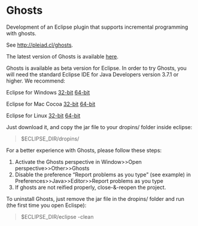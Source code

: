 Ghosts
======

Development of an Eclipse plugin that supports incremental programming with ghosts.

See http://pleiad.cl/ghosts.

The latest version of Ghosts is available [here](https://github.com/pleiad/Ghosts/raw/master/plugins/cl.pleiad.ghosts_1.0.0.201312271517.jar).

Ghosts is available as beta version for Eclipse. In order to try Ghosts, you will need the standard 
Eclipse IDE for Java Developers version 3.7.1 or higher. We recommend:

  Eclipse for Windows    [32-bit](http://www.eclipse.org/downloads/download.php?file=/technology/epp/downloads/release/indigo/SR2/eclipse-jee-indigo-SR2-win32.zip) [64-bit](http://www.eclipse.org/downloads/download.php?file=/technology/epp/downloads/release/indigo/SR2/eclipse-jee-indigo-SR2-win32-x86_64.zip)	
  
  Eclipse for Mac Cocoa	 [32-bit](http://www.eclipse.org/downloads/download.php?file=/technology/epp/downloads/release/indigo/SR2/eclipse-jee-indigo-SR2-macosx-cocoa.tar.gz) [64-bit](http://www.eclipse.org/downloads/download.php?file=/technology/epp/downloads/release/indigo/SR2/eclipse-jee-indigo-SR2-macosx-cocoa-x86_64.tar.gz)
  
  Eclipse for Linux      [32-bit](http://www.eclipse.org/downloads/download.php?file=/technology/epp/downloads/release/indigo/SR2/eclipse-jee-indigo-SR2-linux-gtk.tar.gz) [64-bit](http://www.eclipse.org/downloads/download.php?file=/technology/epp/downloads/release/indigo/SR2/eclipse-jee-indigo-SR2-linux-gtk-x86_64.tar.gz) 
  

Just download it, and copy the jar file to your dropins/ folder inside eclipse:

> $ECLIPSE_DIR/dropins/

For a better experience with Ghosts, please follow these steps:

1.  Activate the Ghosts perspective in Window>>Open perspective>>Other>>Ghosts
2.  Disable the preference “Report problems as you type” (see example) in Preferences>>Java>>Editor>>Report problems as you type
3.  If ghosts are not reified properly, close-&-reopen the project.

To uninstall Ghosts, just remove the jar file in the dropins/ folder and run (the first time you open Eclispe):

> $ECLIPSE_DIR/eclipse -clean
